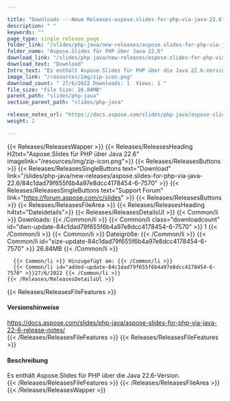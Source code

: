 ```yaml
---

title: "Downloads ---Neue Releases-aspose.slides-for-php-via-java-22.6"
description: " "
keywords: ""
page_type: single_release_page
folder_link: "/slides/php-java/new-releases/aspose.slides-for-php-via-java-22.6/"
folder_name: "Aspose.Slides für PHP über Java 22.6"
download_link: "/slides/php-java/new-releases/aspose.slides-for-php-via-java-22.6/84c1dad79f655f6b4a97e8dcc4178454-6-7570"
download_text: "Download"
Intro_text: "Es enthält Aspose.Slides für PHP über die Java 22.6-Version."
image_link: "/resources/img/zip-icon.png"
download_count: " 27/6/2022 Downloads: 1  Views: 1 "
file_size: "File Size: 26.84MB"
parent_path: "slides/php-java"
section_parent_path: "slides/php-java"

release_notes_url: "https://docs.aspose.com/slides/php-java/aspose-slides-for-php-via-java-22-6-release-notes/"
weight: 2

---
```


{{< Releases/ReleasesWapper >}}
  {{< Releases/ReleasesHeading H2txt="Aspose.Slides für PHP über Java 22.6" imagelink="/resources/img/zip-icon.png">}}
  {{< Releases/ReleasesButtons >}}
    {{< Releases/ReleasesSingleButtons text="Download" link="/slides/php-java/new-releases/aspose.slides-for-php-via-java-22.6/84c1dad79f655f6b4a97e8dcc4178454-6-7570" >}}
    {{< Releases/ReleasesSingleButtons text="Support Forum" link="https://forum.aspose.com/c/slides" >}}
  {{< Releases/ReleasesButtons >}}
  {{< Releases/ReleasesFileArea >}}
    {{< Releases/ReleasesHeading h4txt="Dateidetails">}}
    {{< Releases/ReleasesDetailsUl >}}
      {{< Common/li >}} Downloads: {{< /Common/li >}}
      {{< Common/li class="downloadcount" id="dwn-update-84c1dad79f655f6b4a97e8dcc4178454-6-7570" >}} 1 {{< /Common/li >}}
      {{< Common/li >}} Dateigröße: {{< /Common/li >}}
      {{< Common/li id="size-update-84c1dad79f655f6b4a97e8dcc4178454-6-7570" >}} 26.84MB {{< /Common/li >}}

      {{< Common/li >}} Hinzugefügt am: {{< /Common/li >}}
      {{< Common/li id="added-update-84c1dad79f655f6b4a97e8dcc4178454-6-7570" >}}27/6/2022 {{< /Common/li >}}
    {{< /Releases/ReleasesDetailsUl >}}

  {{< Releases/ReleasesFileFeatures >}}
      <h4>Versionshinweise</h4><div> <a href='https://docs.aspose.com/slides/php-java/aspose-slides-for-php-via-java-22-6-release-notes/'>https://docs.aspose.com/slides/php-java/aspose-slides-for-php-via-java-22-6-release-notes/</a></div>
  {{< /Releases/ReleasesFileFeatures >}}
  {{< Releases/ReleasesFileFeatures >}}
      <h4>Beschreibung</h4><div class="HTMLDescription"> Es enthält Aspose.Slides für PHP über die Java 22.6-Version.</div>
  {{< /Releases/ReleasesFileFeatures >}}
 {{< /Releases/ReleasesFileArea >}}
{{< /Releases/ReleasesWapper >}}



